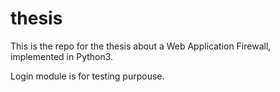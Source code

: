 # thesis

This is the repo for the thesis about a Web Application Firewall, implemented in Python3.

Login module is for testing purpouse.
